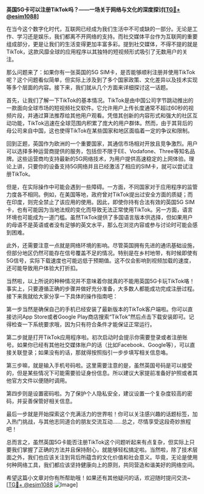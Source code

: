 **英国5G卡可以注册TikTok吗？——一场关于网络与文化的深度探讨[[TG💪+ @esim1088](https://t.me/s/esim1088)]**

在当今这个数字化时代，互联网已经成为我们生活中不可或缺的一部分。无论是工作、学习还是娱乐，我们都离不开网络的支持。而社交媒体平台作为互联网的重要组成部分，更是让我们的生活变得更加丰富多彩。提到社交媒体，不得不提的就是TikTok，这款风靡全球的应用程序以其独特的短视频形式吸引了无数用户的关注。

那么问题来了：如果你有一张英国的5G SIM卡，是否能够顺利注册并使用TikTok呢？这个问题看似简单，但实际上涉及到了多个国家政策、文化差异以及技术实现等多个层面的内容。接下来，我们就从几个方面来详细探讨这一话题。

首先，让我们了解一下TikTok的基本情况。TikTok是由中国公司字节跳动推出的一款面向全球市场的短视频社交软件。它允许用户上传长度通常不超过60秒的视频片段，并通过算法推荐给其他用户观看。凭借其创新的内容形式和强大的社区互动功能，TikTok迅速在全球范围内积累了庞大的用户群体。然而，由于其背后的母公司来自中国，这也使得TikTok在某些国家和地区面临着一定的争议和限制。

回到正题，英国作为欧洲的一个重要国家，其通信市场相对开放且竞争激烈。用户可以选择多种运营商提供的服务，包括但不限于EE、Vodafone、Three等知名品牌。这些运营商均支持最新的5G网络技术，为用户提供高速稳定的上网体验。理论上讲，只要你的设备支持5G网络并且已经激活了相应的SIM卡，就可以尝试注册TikTok。

但是，在实际操作中可能会遇到一些障碍。一方面，不同国家对于应用程序的监管力度各不相同。例如，在美国等地，政府曾对TikTok提出过安全方面的质疑；而在印度，则完全禁止了该应用的使用。因此，即使你持有合法有效的英国5G SIM卡，也有可能因为当地法规的变化而导致无法正常使用TikTok。另一方面，语言环境也可能成为一道门槛。虽然TikTok提供了多国语言版本供选择，但如果用户的母语不是英语或者没有足够的英文水平，那么在浏览内容或参与讨论时可能会感到困难。

此外，还需要注意一点就是网络环境的影响。尽管英国拥有先进的通讯基础设施，但部分地区仍然可能存在信号覆盖不足的情况。特别是在乡村地带，有时候即使有5G信号，实际下载速度也可能远低于预期值。这不仅会影响到视频加载的速度，还可能导致用户体验大打折扣。

当然啦，以上所说的种种情况并不意味着你就真的不能用英国5G卡玩TikTok咯！事实上，只要遵循正确的步骤并做好充分准备，大多数人都能成功完成注册过程。接下来我就给大家分享一下具体的操作指南吧：

第一步当然是确保自己的手机已经安装了最新版本的TikTok客户端啦。你可以直接访问App Store或者Google Play商店搜索“TikTok”然后点击下载安装即可。记得检查一下系统要求哦，因为只有符合条件才能保证正常运行。

第二步就是打开TikTok应用程序啦。初次启动时会提示你需要登录或者注册账号。如果你已经有其他社交媒体账户的话（比如Facebook、Google等），可以直接关联登录；如果没有的话，那就得按照指引一步步填写相关信息咯。

第三步嘛，就是输入手机号码啦。这里需要注意的是，虽然英国号码是可以接受的，但是某些情况下可能需要验证身份信息。所以建议大家提前准备好护照或者其他官方文件以便随时调用。

第四步则是设置密码啦。为了保护个人隐私安全，建议设置一个复杂度较高的密码，并妥善保管好相关信息。

最后一步就是开始探索这个充满活力的世界啦！你可以关注感兴趣的话题标签，加入热门挑战，与其他志同道合的朋友交流互动……总之，尽情享受这段奇妙旅程吧！

总而言之，虽然英国5G卡能否注册TikTok这个问题听起来有点复杂，但实际上只要我们掌握了正确的方法并且保持耐心，就能够轻松搞定啦。当然啦，除了技术层面之外，我们也应该关注到背后所蕴含的文化价值和社会意义。毕竟，无论是使用何种网络工具，我们都应该坚持健康向上的原则，共同营造和谐美好的网络空间。

希望这篇小文章对你有所帮助哦！如果还有其他疑问的话，欢迎随时提问交流~ [[TG💪+ @esim1088](https://t.me/s/esim1088) ![Image](https://i.postimg.cc/4NQfJmqS/Snipaste-2025-05-13-00-14-12.png)]